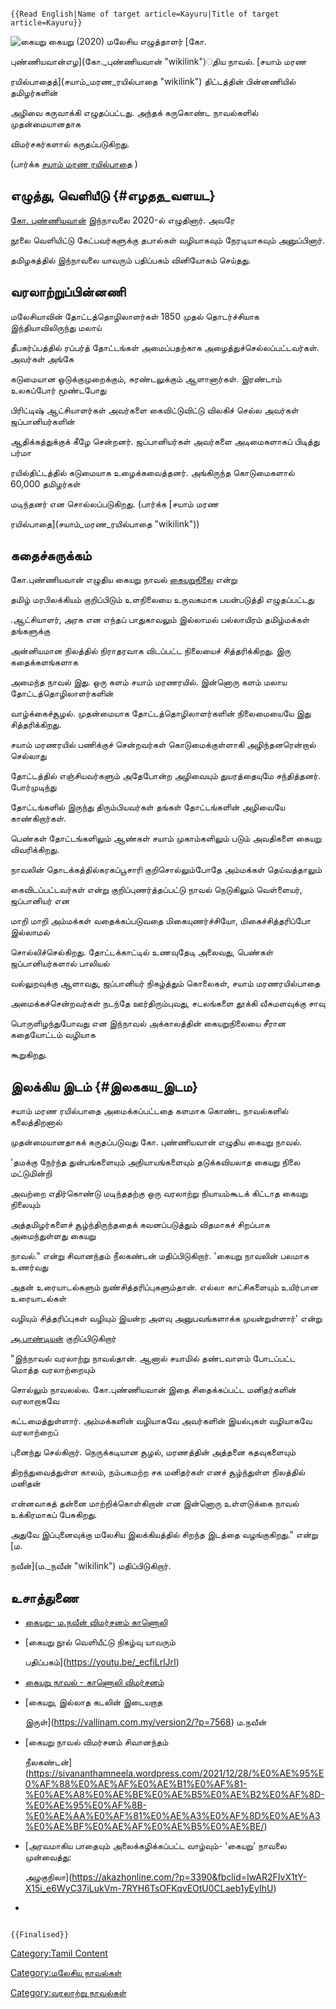 ```{=mediawiki}
{{Read English|Name of target article=Kayuru|Title of target article=Kayuru}}
```
![கையறு](கையறு.jpg "கையறு") கையறு (2020) மலேசிய எழுத்தாளர் [கோ.
புண்ணியவான்எழ](கோ._புண்ணியவான் "wikilink")ுதிய நாவல். [சயாம் மரண
ரயில்பாதைத்](சயாம்_மரண_ரயில்பாதை "wikilink") திட்டத்தின் பின்னணியில் தமிழர்களின்
அழிவை கருவாக்கி எழுதப்பட்டது. அந்தக் கருகொண்ட நாவல்களில் முதன்மையானதாக
விமர்சகர்களால் கருதப்படுகிறது.

(பார்க்க [சயாம் மரண ரயில்பாதை](சயாம்_மரண_ரயில்பாதை "wikilink") )

## எழுத்து, வெளியீடு {#எழதத_வளயட}

[கோ. புண்ணியவான்](கோ._புண்ணியவான் "wikilink") இந்நாவலை 2020-ல் எழுதினார். அவரே
நூலை வெளியிட்டு கேட்பவர்களுக்கு தபால்கள் வழியாகவும் நேரடியாகவும் அனுப்பினார்.
தமிழகத்தில் இந்நாவலை யாவரும் பதிப்பகம் வினியோகம் செய்தது.

## வரலாற்றுப்பின்னணி

மலேசியாவின் தோட்டத்தொழிலாளர்கள் 1850 முதல் தொடர்ச்சியாக இந்தியாவிலிருந்து மலாய்
தீபகர்ப்பத்தில் ரப்பர்த் தோட்டங்கள் அமைப்பதற்காக அழைத்துச்செல்லப்பட்டவர்கள். அவர்கள் அங்கே
கடுமையான ஒடுக்குமுறைக்கும், சுரண்டலுக்கும் ஆளானார்கள். இரண்டாம் உலகப்போர் மூண்டபோது
பிரிட்டிஷ் ஆட்சியாளர்கள் அவர்களை கைவிட்டுவிட்டு விலகிச் செல்ல அவர்கள் ஜப்பானியர்களின்
ஆதிக்கத்துக்குக் கீழே சென்றனர். ஜப்பானியர்கள் அவர்களை அடிமைகளாகப் பிடித்து பர்மா
ரயில்திட்டத்தில் கடுமையாக உழைக்கவைத்தனர். அங்கிருந்த கொடுமைகளால் 60,000 தமிழர்கள்
மடிந்தனர் என சொல்லப்படுகிறது. (பார்க்க [சயாம் மரண
ரயில்பாதை](சயாம்_மரண_ரயில்பாதை "wikilink"))

## கதைச்சுருக்கம்

கோ.புண்ணியவான் எழுதிய கையறு நாவல் [கையறுநிலை](கையறுநிலை "wikilink") என்று
தமிழ் மரபிலக்கியம் குறிப்பிடும் உளநிலையை உருவகமாக பயன்படுத்தி எழுதப்பட்டது
.ஆட்சியாளர், அரசு என எந்தப் பாதுகாவலும் இல்லாமல் பல்லாயிரம் தமிழ்மக்கள் தங்களுக்கு
அன்னியமான நிலத்தில் நிராதரவாக விடப்பட்ட நிலையைச் சித்தரிக்கிறது. இரு கதைக்களங்களாக
அமைந்த நாவல் இது. ஒரு களம் சயாம் மரணரயில். இன்னொரு களம் மலாய தோட்டத்தொழிலாளர்களின்
வாழ்க்கைச்சூழல். முதன்மையாக தோட்டத்தொழிலாளர்களின் நிலைமையையே இது சித்தரிக்கிறது.
சயாம் மரணரயில் பணிக்குச் சென்றவர்கள் கொடுமைக்குள்ளாகி அழிந்தனரென்றால் செல்லாது
தோட்டத்தில் எஞ்சியவர்களும் அதேபோன்ற அழிவையும் துயரத்தையுமே சந்தித்தனர். போர்முடிந்து
தோட்டங்களில் இருந்து திரும்பியவர்கள் தங்கள் தோட்டங்களின் அழிவையே காண்கிறார்கள்.

பெண்கள் தோட்டங்களிலும் ஆண்கள் சயாம் முகாம்களிலும் படும் அவதிகளை கையறு விவரிக்கிறது.
நாவலின் தொடக்கத்தில்கரகப்பூசாரி குறிசொல்லும்போதே அம்மக்கள் தெய்வத்தாலும்
கைவிடப்பட்டவர்கள் என்று குறிப்புணர்த்தப்பட்டு நாவல் நெடுகிலும் வெள்ளையர், ஜப்பானியர் என
மாறி மாறி அம்மக்கள் வதைக்கப்படுவதை மிகையுணர்ச்சியோ, மிகைச்சித்தரிப்போ இல்லாமல்
சொல்லிச்செல்கிறது. தோட்டக்காட்டில் உணவுதேடி அலைவது, பெண்கள் ஜப்பானியர்களால் பாலியல்
வல்லுறவுக்கு ஆளாவது, ஜப்பானியர் நிகழ்த்தும் கொலைகள், சயாம் மரணரயில்பாதை
அமைக்கச்சென்றவர்கள் நடந்தே ஊர்திரும்புவது, சடலங்களை தூக்கி வீசுமளவுக்கு சாவு
பொருளிழந்துபோவது என இந்நாவல் அக்காலத்தின் கையறுநிலையை சீரான கதையோட்டம் வழியாக
கூறுகிறது.

## இலக்கிய இடம் {#இலககய_இடம}

சயாம் மரண ரயில்பாதை அமைக்கப்பட்டதை களமாக கொண்ட நாவல்களில் கலைத்திறனால்
முதன்மையானதாகக் கருதப்படுவது கோ. புண்ணியவான் எழுதிய கையறு நாவல்.

'தமக்கு நேர்ந்த துன்பங்களையும் அநியாயங்களையும் தடுக்கவியலாத கையறு நிலை மட்டுமின்றி
அவற்றை எதிர்கொண்டு மடிந்ததற்கு ஒரு வரலாற்று நியாயம்கூடக் கிட்டாத கையறு நிலையும்
அத்தமிழர்களைச் சூழ்ந்திருந்ததைக் கவனப்படுத்தும் விதமாகச் சிறப்பாக அமைந்துள்ளது கையறு
நாவல்.\" என்று சிவானந்தம் நீலகண்டன் மதிப்பிடுகிறார். 'கையறு நாவலின் பலமாக உணர்வது
அதன் உரையாடல்களும் நுண்சித்தரிப்புகளும்தான். எல்லா காட்சிகளையும் உயிர்பான உரையாடல்கள்
வழியும் சித்தரிப்புகள் வழியும் இயன்ற அளவு அனுபவங்களாக்க முயன்றுள்ளார்' என்று
[அ.பாண்டியன்](அ.பாண்டியன் "wikilink") குறிப்பிடுகிறார்

\"இந்நாவல் வரலாற்று நாவல்தான். ஆனால் சயாமில் தண்டவாளம் போடப்பட்ட மொத்த வரலாற்றையும்
சொல்லும் நாவலல்ல. கோ.புண்ணியவான் இதை சிதைக்கப்பட்ட மனிதர்களின் வரலாறாகவே
கட்டமைத்துள்ளார். அம்மக்களின் வழியாகவே அவர்களின் இயல்புகள் வழியாகவே வரலாற்றைப்
புனைந்து செல்கிறார். நெருக்கடியான சூழல், மரணத்தின் அத்தனை கதவுகளையும்
திறந்துவைத்துள்ள காலம், நம்பகமற்ற சக மனிதர்கள் எனச் சூழ்ந்துள்ள நிலத்தில் மனிதன்
என்னவாகத் தன்னை மாற்றிக்கொள்கிறான் என இன்னொரு உள்ளடுக்கை நாவல் உக்கிரமாகப் பேசுகிறது.
அதுவே இப்புனைவுக்கு மலேசிய இலக்கியத்தில் சிறந்த இடத்தை வழங்குகிறது.\" என்று [ம.
நவீன்](ம._நவீன் "wikilink") மதிப்பிடுகிறார்.

## உசாத்துணை

-   [கையறு- ம.நவீன் விமர்சனம் காணொலி](https://youtu.be/fNjlp8M0DxQ)
-   [கையறு நூல் வெளியீட்டு நிகழ்வு யாவரும்
    பதிப்பகம்](https://youtu.be/_ecfiLrlJrI)
-   [கையறு நாவல் - காணொலி விமர்சனம்](https://youtu.be/vIbIvlqZ0MM)
-   [கையறு, இல்லாத கடலின் இடையறாத
    இருள்](https://vallinam.com.my/version2/?p=7568) ம.நவீன்
-   [கையறு நாவல் விமர்சனம் சிவானந்தம்
    நீலகண்டன்](https://sivananthamneela.wordpress.com/2021/12/28/%E0%AE%95%E0%AF%88%E0%AE%AF%E0%AE%B1%E0%AF%81-%E0%AE%A8%E0%AE%BE%E0%AE%B5%E0%AE%B2%E0%AF%8D-%E0%AE%95%E0%AF%8B-%E0%AE%AA%E0%AF%81%E0%AE%A3%E0%AF%8D%E0%AE%A3%E0%AE%BF%E0%AE%AF%E0%AE%B5%E0%AE%BE/)
-   [அரவமாகிய பாதையும் அலைக்கழிக்கப்பட்ட வாழ்வும்- \'கையறு' நாவலை முன்வைத்து:
    அழகுநிலா](https://akazhonline.com/?p=3390&fbclid=IwAR2FIvX1tY-X15i_e6WyC37iLukVm-7RYH6TsOFKqvEOtU0CLaeb1yEyIhU)
-   

```{=mediawiki}
{{Finalised}}
```
[Category:Tamil Content](Category:Tamil_Content "wikilink")
[Category:மலேசிய நாவல்கள்](Category:மலேசிய_நாவல்கள் "wikilink")
[Category:வரலாற்று நாவல்கள்](Category:வரலாற்று_நாவல்கள் "wikilink")
